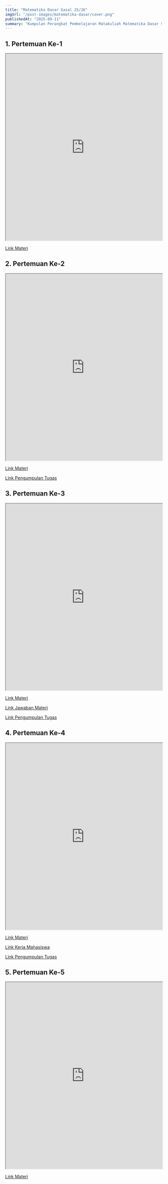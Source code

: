 ```yaml
---
title: "Matematika Dasar Gasal 25/26"
imgUrl: "/post-images/matematika-dasar/cover.png"
publishedAt: "2025-09-11"
summary: "Kumpulan Perangkat Pembelajaran Matakuliah Matematika Dasar Smt. Gasal 25/26, PIPA UTM"
---
```



## 1. Pertemuan Ke-1
<iframe title="Materi 1" 
  src="https://drive.google.com/file/d/1nZqAxkseuIpyEEKEim0tNL6JbxxS5qaM/preview" 
  width="100%" 
  height="600" 
  allow="autoplay">
</iframe>

[Link Materi](https://drive.google.com/file/d/1nZqAxkseuIpyEEKEim0tNL6JbxxS5qaM/view?usp=sharing)

## 2. Pertemuan Ke-2
<iframe title="Materi 2" 
  src="https://drive.google.com/file/d/1xlYlj6BUQbHylMlhpGKBS1FnZ-4oBtlh/preview" 
  width="100%" 
  height="600" 
  allow="autoplay">
</iframe>

[Link Materi](https://drive.google.com/file/d/1xlYlj6BUQbHylMlhpGKBS1FnZ-4oBtlh/view?usp=sharing)

[Link Pengumpulan Tugas](https://forms.gle/sg31HFrP2M3TvtWW7)


## 3. Pertemuan Ke-3
<iframe title="Materi 3" 
  src="https://drive.google.com/file/d/16jsuvK5U1Am6jzVoO9tQO0riLgbcmBOz/preview" 
  width="100%" 
  height="600" 
  allow="autoplay">
</iframe>

[Link Materi](https://drive.google.com/file/d/116jsuvK5U1Am6jzVoO9tQO0riLgbcmBOz/view?usp=sharing)

[Link Jawaban Materi](https://drive.google.com/file/d/10T_9zVXz26a7KExZ3R_OUk9ImZuRQIt2/view?usp=sharing)

[Link Pengumpulan Tugas](https://forms.gle/sg31HFrP2M3TvtWW7)

## 4. Pertemuan Ke-4
<iframe title="Materi 4" 
  src="https://drive.google.com/file/d/1vvmZWHnovisBXzzHDebCROUeCyrzyDfK/preview" 
  width="100%" 
  height="600" 
  allow="autoplay">
</iframe>

[Link Materi](https://drive.google.com/file/d/1vvmZWHnovisBXzzHDebCROUeCyrzyDfK/view?usp=sharing)

[Link Kerja Mahasiswa](https://drive.google.com/file/d/1TfeIfQPRo81Qv34La9SjmBWBVyEX8tBs/view?usp=sharing)

[Link Pengumpulan Tugas](https://forms.gle/sg31HFrP2M3TvtWW7)

## 5. Pertemuan Ke-5
<iframe title="Materi 5" 
  src="https://drive.google.com/file/d/154MfEtdseFbzKrBWTF9VPFaC_uIDeSw-/preview" 
  width="100%" 
  height="600" 
  allow="autoplay">
</iframe>

[Link Materi](https://drive.google.com/file/d/154MfEtdseFbzKrBWTF9VPFaC_uIDeSw-/view?usp=sharing)